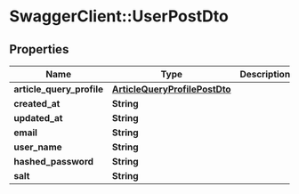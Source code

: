# SwaggerClient::UserPostDto

## Properties
Name | Type | Description | Notes
------------ | ------------- | ------------- | -------------
**article_query_profile** | [**ArticleQueryProfilePostDto**](ArticleQueryProfilePostDto.md) |  | [optional] 
**created_at** | **String** |  | [optional] 
**updated_at** | **String** |  | [optional] 
**email** | **String** |  | [optional] 
**user_name** | **String** |  | [optional] 
**hashed_password** | **String** |  | [optional] 
**salt** | **String** |  | [optional] 


